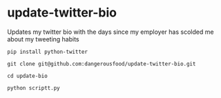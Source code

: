 # update-twitter-bio
Updates my twitter bio with the days since my employer has scolded me about my tweeting habits

`pip install python-twitter`

`git clone git@github.com:dangerousfood/update-twitter-bio.git`

`cd update-bio`

`python scriptt.py`


